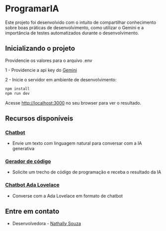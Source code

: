 # ProgramarIA

Este projeto foi desenvolvido com o intuito de compartilhar conhecimento sobre boas práticas de desenvolvimento, como utilizar o Gemini e a importância de testes automatizados durante o desenvolvimento.

## Inicializando o projeto

Providencie os valores para o arquivo .env

1 - Providencie a api key do [Gemini](https://ai.google.dev/)

2 - Inicie o servidor em ambiente de desenvolvimento:

```bash
npm install
npm run dev
```

Acesse [http://localhost:3000](http://localhost:3000) no seu browser para ver o resultado. 

## Recursos disponíveis

### [Chatbot](http://localhost:3000/conversation)

- Envie um texto com linguagem natural para conversar com a IA generativa

### [Gerador de código](http://localhost:3000/code)

- Solicite um trecho de código de programação e receba o resultado da IA

### [Chatbot Ada Lovelace](http://localhost:3000/ada)

- Converse com a Ada Lovelace em formato de chatbot

## Entre em contato

- Desenvolvedora - [Nathally Souza](https://linkedin.com/in/nathsouza)
